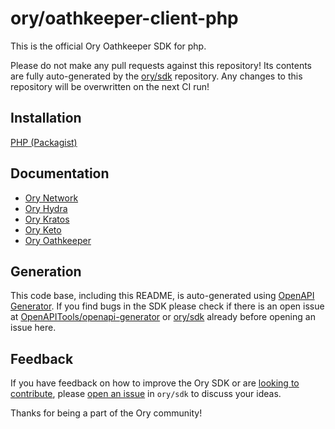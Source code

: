 # ory/oathkeeper-client-php

This is the official Ory Oathkeeper SDK for php.

Please do not make any pull requests against this repository! Its contents are
fully auto-generated by the [ory/sdk](http://github.com/ory/sdk) repository. Any
changes to this repository will be overwritten on the next CI run!

## Installation

[PHP (Packagist)](https://packagist.org/packages/ory/oathkeeper-client)

## Documentation

- [Ory Network](https://www.ory.sh/docs/sdk)
- [Ory Hydra](https://www.ory.sh/hydra/docs/sdk)
- [Ory Kratos](https://www.ory.sh/kratos/docs/sdk)
- [Ory Keto](https://www.ory.sh/keto/docs/sdk)
- [Ory Oathkeeper](https://www.ory.sh/oathkeeper/docs/sdk)

## Generation

This code base, including this README, is auto-generated using
[OpenAPI Generator](https://openapi-generator.tech). If you find bugs in the SDK
please check if there is an open issue at
[OpenAPITools/openapi-generator](https://github.com/OpenAPITools/openapi-generator)
or [ory/sdk](http://github.com/ory/sdk) already before opening an issue here.

## Feedback

If you have feedback on how to improve the Ory SDK or are
[looking to contribute](https://www.ory.sh/docs/ecosystem/contributing), please
[open an issue](https://github.com/ory/sdk/issues/new/choose) in `ory/sdk` to
discuss your ideas.

Thanks for being a part of the Ory community!
